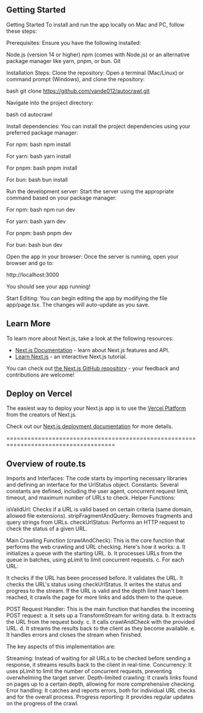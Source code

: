## Getting Started

Getting Started
To install and run the app locally on Mac and PC, follow these steps:

Prerequisites:
Ensure you have the following installed:

Node.js (version 14 or higher)
npm (comes with Node.js) or an alternative package manager like yarn, pnpm, or bun.
Git

Installation Steps:
Clone the repository: Open a terminal (Mac/Linux) or command prompt (Windows), and clone the repository:

bash
git clone https://github.com/vande012/autocrawl.git

Navigate into the project directory:

bash
cd autocrawl

Install dependencies: You can install the project dependencies using your preferred package manager:

For npm:
bash
npm install

For yarn:
bash
yarn install

For pnpm:
bash
pnpm install

For bun:
bash
bun install

Run the development server: Start the server using the appropriate command based on your package manager:

For npm:
bash
npm run dev

For yarn:
bash
yarn dev

For pnpm:
bash
pnpm dev

For bun:
bash
bun dev

Open the app in your browser: Once the server is running, open your browser and go to:

http://localhost:3000

You should see your app running!

Start Editing: You can begin editing the app by modifying the file app/page.tsx. The changes will auto-update as you save.
## Learn More

To learn more about Next.js, take a look at the following resources:

- [Next.js Documentation](https://nextjs.org/docs) - learn about Next.js features and API.
- [Learn Next.js](https://nextjs.org/learn) - an interactive Next.js tutorial.

You can check out [the Next.js GitHub repository](https://github.com/vercel/next.js/) - your feedback and contributions are welcome!

## Deploy on Vercel

The easiest way to deploy your Next.js app is to use the [Vercel Platform](https://vercel.com/new?utm_medium=default-template&filter=next.js&utm_source=create-next-app&utm_campaign=create-next-app-readme) from the creators of Next.js.

Check out our [Next.js deployment documentation](https://nextjs.org/docs/deployment) for more details.

=====================================================================================

## Overview of route.ts

Imports and Interfaces:
The code starts by importing necessary libraries and defining an interface for the UrlStatus object.
Constants:
Several constants are defined, including the user agent, concurrent request limit, timeout, and maximum number of URLs to check.
Helper Functions:

isValidUrl: Checks if a URL is valid based on certain criteria (same domain, allowed file extensions).
stripFragmentAndQuery: Removes fragments and query strings from URLs.
checkUrlStatus: Performs an HTTP request to check the status of a given URL.


Main Crawling Function (crawlAndCheck):
This is the core function that performs the web crawling and URL checking. Here's how it works:
a. It initializes a queue with the starting URL.
b. It processes URLs from the queue in batches, using pLimit to limit concurrent requests.
c. For each URL:

It checks if the URL has been processed before.
It validates the URL.
It checks the URL's status using checkUrlStatus.
It writes the status and progress to the stream.
If the URL is valid and the depth limit hasn't been reached, it crawls the page for more links and adds them to the queue.


POST Request Handler:
This is the main function that handles the incoming POST request:
a. It sets up a TransformStream for writing data.
b. It extracts the URL from the request body.
c. It calls crawlAndCheck with the provided URL.
d. It streams the results back to the client as they become available.
e. It handles errors and closes the stream when finished.

The key aspects of this implementation are:

Streaming: Instead of waiting for all URLs to be checked before sending a response, it streams results back to the client in real-time.
Concurrency: It uses pLimit to limit the number of concurrent requests, preventing overwhelming the target server.
Depth-limited crawling: It crawls links found on pages up to a certain depth, allowing for more comprehensive checking.
Error handling: It catches and reports errors, both for individual URL checks and for the overall process.
Progress reporting: It provides regular updates on the progress of the crawl.
